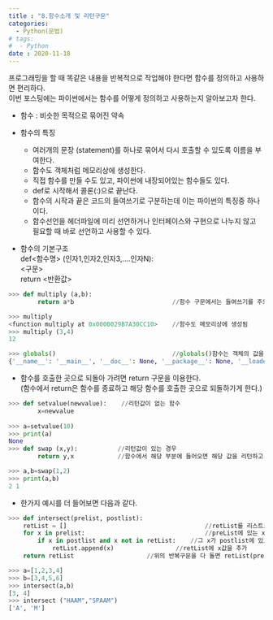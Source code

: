 ```yaml
---
title : "8.함수소개 및 리턴구문"
categories:
  - Python(문법)
# tags:
#  - Python
date : 2020-11-18
---
```



프로그래밍을 할 때 똑같은 내용을 반복적으로 작업해야 한다면 함수를 정의하고 사용하면 편리하다.  
이번 포스팅에는 파이썬에서는 함수를 어떻게 정의하고 사용하는지 알아보고자 한다.  

- 함수 : 비슷한 목적으로 묶어진 약속  
- 함수의 특징
  - 여러개의 문장 (statement)를 하나로 묶어서 다시 호출할 수 있도록 이름을 부여한다.  
  - 함수도 객체처럼 메모리상에 생성한다.  
  - 직접 함수를 만들 수도 있고, 파이썬에 내장되어있는 함수들도 있다.  
  - def로 시작해서 콜론(:)으로 끝난다.  
  - 함수의 시작과 끝은 코드의 들여쓰기로 구분하는데 이는 파이썬의 특징중 하나이다.  
  - 함수선언을 헤더파일에 미리 선언하거나 인터페이스와 구현으로 나누지 않고 필요할 때 바로 선언하고 사용할 수 있다.  

- 함수의 기본구조  
  def<함수명> (인자1,인자2,인자3,....인자N):  
    <구문>  
    return <반환값>  

```python 
>>> def multiply (a,b):
      	return a*b                           //함수 구문에서는 들여쓰기를 주의해야 한다.

>>> multiply
<function multiply at 0x0000029B7A30CC10>    //함수도 메모리상에 생성됨
>>> multiply (3,4)
12

>>> globals()                                //globals()함수는 객체의 값을 딕셔너리 형태로 볼 수 있는 내장함수
{'__name__': '__main__', '__doc__': None, '__package__': None, '__loader__': <class '_frozen_importlib.BuiltinImporter'>, '__spec__': None, '__annotations__': {}, '__builtins__': <module 'builtins' (built-in)>, 'mutiply': <function mutiply at 0x0000029B7A30C700>, 'multiply': <function multiply at 0x0000029B7A30CC10>}
```

- 함수를 호출한 곳으로 되돌아 가려면 return 구문을 이용한다.  
  (함수에서 return은 함수를 종료하고 해당 함수를 호출한 곳으로 되돌하가게 한다.)  
  
```python
>>> def setvalue(newvalue):    //리턴값이 없는 함수 
       	x=newvalue
	
>>> a=setvalue(10)
>>> print(a)
None
>>> def swap (x,y):           //리턴값이 있는 경우 
  	    return y,x            //함수에서 해당 부분에 들어오면 해당 값을 리턴하고 함수를 종료하며 함수를 호출한 곳으로 돌아간다.

>>> a,b=swap(1,2)
>>> print(a,b)
2 1
```

- 한가지 예시를 더 들어보면 다음과 같다. 

```python 
>>> def intersect(prelist, postlist):
	retList = []                                      //retList를 리스트로 정의
	for x in prelist:                                 //preList에 있는 x에 대해서 
		if x in postlist and x not in retList:    //그 x가 postlist에 있고 retList에 없으면 (retList에 값 중복방지)
			retList.append(x)                 //retList에 x값을 추가
	return retList					  //위의 반복구문을 다 돌면 retList(prelist와 postlist의 교집합)를 리턴

>>> a=[1,2,3,4]
>>> b=[3,4,5,6]
>>> intersect(a,b)
[3, 4]
>>> intersect ("HAAM","SPAAM")
['A', 'M']
```

